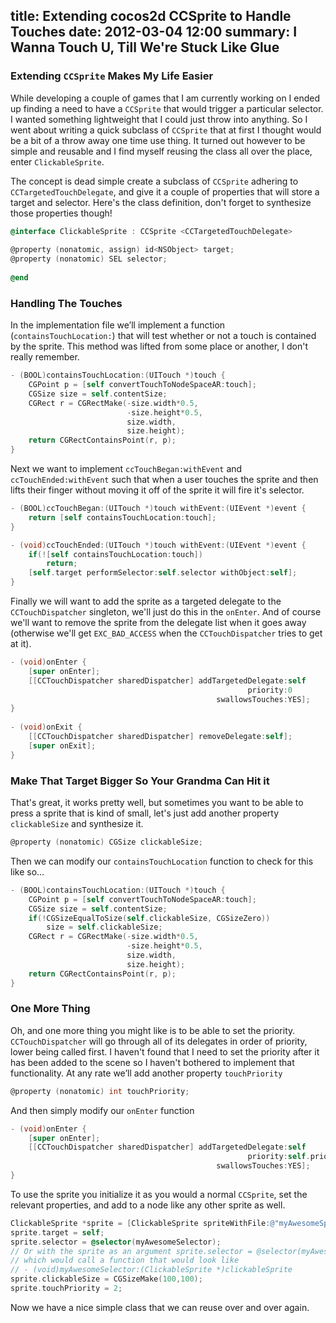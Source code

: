 title: Extending cocos2d CCSprite to Handle Touches
date: 2012-03-04 12:00
summary: I Wanna Touch U, Till We're Stuck Like Glue 
---

### Extending `CCSprite` Makes My Life Easier
While developing a couple of games that I am currently working on I ended up
finding a need to have a `CCSprite` that would trigger a particular selector.
I wanted something lightweight that I could just throw into anything. So I went
about writing a quick subclass of `CCSprite` that at first I thought would be a
bit of a throw away one time use thing. It turned out however to be simple and
reusable and I find myself reusing the class all over the place, enter
`ClickableSprite`.

The concept is dead simple create a subclass of `CCSprite` adhering to
`CCTargetedTouchDelegate`, and give it a couple of properties that will store a
target and selector. Here's the class definition, don't forget to synthesize
those properties though! 

```objective-c
@interface ClickableSprite : CCSprite <CCTargetedTouchDelegate> 
 
@property (nonatomic, assign) id<NSObject> target;
@property (nonatomic) SEL selector;
 
@end
```

### Handling The Touches
In the implementation file we’ll implement a function
(`containsTouchLocation:`) that will test whether or not a touch is contained
by the sprite. This method was lifted from some place or another, I don't
really remember.

```objective-c
- (BOOL)containsTouchLocation:(UITouch *)touch {
    CGPoint p = [self convertTouchToNodeSpaceAR:touch];
    CGSize size = self.contentSize;
    CGRect r = CGRectMake(-size.width*0.5, 
                          -size.height*0.5, 
                          size.width, 
                          size.height);
    return CGRectContainsPoint(r, p);
}
```

Next we want to implement `ccTouchBegan:withEvent` and `ccTouchEnded:withEvent`
such that when a user touches the sprite and then lifts their finger without
moving it off of the sprite it will fire it's selector.

```objective-c
- (BOOL)ccTouchBegan:(UITouch *)touch withEvent:(UIEvent *)event {
    return [self containsTouchLocation:touch];
}

- (void)ccTouchEnded:(UITouch *)touch withEvent:(UIEvent *)event {
    if(![self containsTouchLocation:touch])
        return;
    [self.target performSelector:self.selector withObject:self];
}
```

Finally we will want to add the sprite as a targeted delegate to the
`CCTouchDispatcher` singleton, we'll just do this in the `onEnter`. And of
course we'll want to remove the sprite from the delegate list when it goes away
(otherwise we'll get `EXC_BAD_ACCESS` when the `CCTouchDispatcher` tries to get
at it).

```objective-c
- (void)onEnter {
    [super onEnter];
    [[CCTouchDispatcher sharedDispatcher] addTargetedDelegate:self 
                                                     priority:0 
                                              swallowsTouches:YES];
}
 
- (void)onExit {
    [[CCTouchDispatcher sharedDispatcher] removeDelegate:self];
    [super onExit];
}
```

### Make That Target Bigger So Your Grandma Can Hit it
That's great, it works pretty well, but sometimes you want to be able to press
a sprite that is kind of small, let's just add another property `clickableSize`
and synthesize it.

```objective-c
@property (nonatomic) CGSize clickableSize;
```
Then we can modify our `containsTouchLocation` function to check for this like
so…

```objective-c
- (BOOL)containsTouchLocation:(UITouch *)touch {
    CGPoint p = [self convertTouchToNodeSpaceAR:touch];
    CGSize size = self.contentSize;
    if(!CGSizeEqualToSize(self.clickableSize, CGSizeZero))
        size = self.clickableSize;
    CGRect r = CGRectMake(-size.width*0.5, 
                          -size.height*0.5, 
                          size.width, 
                          size.height);
    return CGRectContainsPoint(r, p);
}
```

### One More Thing
Oh, and one more thing you might like is to be able to set the priority.
`CCTouchDispatcher` will go through all of its delegates in order of priority,
lower being called first. I haven't found that I need to set the priority after
it has been added to the scene so I haven't bothered to implement that
functionality. At any rate we’ll add another property `touchPriority`

```objective-c
@property (nonatomic) int touchPriority;
```
And then simply modify our `onEnter` function

```objective-c
- (void)onEnter {
    [super onEnter];
    [[CCTouchDispatcher sharedDispatcher] addTargetedDelegate:self 
                                                     priority:self.priority
                                              swallowsTouches:YES];
}
```

To use the sprite you initialize it as you would a normal `CCSprite`, set the
relevant properties, and add to a node like any other sprite as well.

```objective-c
ClickableSprite *sprite = [ClickableSprite spriteWithFile:@"myAwesomeSprite.png"];
sprite.target = self;
sprite.selector = @selector(myAwesomeSelector); 
// Or with the sprite as an argument sprite.selector = @selector(myAwesomeSelector:); 
// which would call a function that would look like 
// - (void)myAwesomeSelector:(ClickableSprite *)clickableSprite
sprite.clickableSize = CGSizeMake(100,100);
sprite.touchPriority = 2;
```

Now we have a nice simple class that we can reuse over and over again.
